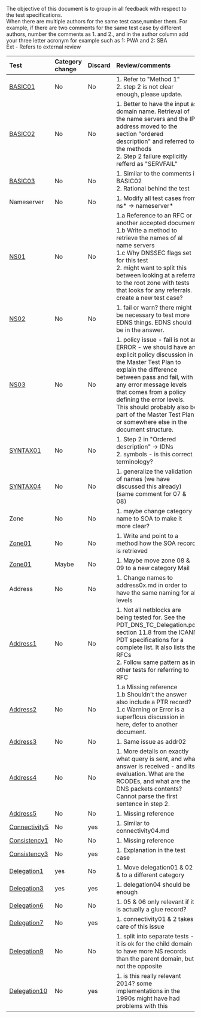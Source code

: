 The objective of this document is to group in all feedback with respect to
the test specifications.<br/>
When there are multiple authors for the same test case,number them. For
example, if there are two comments for the same test case by different
authors, number the comments as 1. and 2., and in the author column add your
three letter acronym  for example such as 1: PWA and 2: SBA <br/>
Ext - Refers to external review <br/>

| Test   | Category change | Discard | Review/comments                  | Author   |
|:-------|:---------|:--------|:----------------------------------------|:---------|
| [BASIC01](Basic-TP/basic01.md) |   No     |   No    | 1. Refer to "Method 1" <br/> 2. step 2 is not clear enough, please update. | 1. SBA <br/> 2. Ext |
| [BASIC02](Basic-TP/basic02.md) | No | No | 1. Better to have the input as domain name. Retrieval of the name servers and the IP address moved to the section "ordered description" and referred to the methods <br/> 2. Step 2 failure explicitly refferd as "SERVFAIL"  | 1. SBA <br/> 2. Ext | 
| [BASIC03](Basic-TP/basic03.md) | No | No | 1. Similar to the comments in BASIC02 <br/> 2. Rational behind the test  | 1. SBA <br/> 2. Ext |    
| Nameserver | No | No | 1. Modify all test cases from ns* -> nameserver*  | 1. SBA |
| [NS01](Nameserver-TP/ns01.md) | No | No | 1.a Reference to an RFC or another accepted document <br/> 1.b Write a method to retrieve the names of al name servers <br/> 1.c Why DNSSEC flags set for this test <br/> 2.  might want to split this between looking at a referral to the root zone with tests that looks for any referrals. create a new test case? | 1. SBA <br/> 2. Ext |
| [NS02](Nameserver-TP/ns02.md) | No | No | 1. fail or warn? there might be necessary to test more EDNS things. EDNS should be in the answer. | 1. Ext |
| [NS03](Nameserver-TP/ns03.md) | No | No | 1.  policy issue - fail is not an ERROR - we should have an explicit policy discussion in the Master Test Plan to explain the difference between pass and fail, with any error message levels that comes from a policy defining the error levels. This should probably also be part of the Master Test Plan or somewhere else in the document structure. | 1. Ext |
| [SYNTAX01](Syntax-TP/syntax01.md) | No | No | 1. Step 2 in "Ordered description" -> IDNs <br/> 2. symbols - is this correct terminology? | 1. SBA <br/> 2. Ext |
| [SYNTAX04](Syntax-TP/syntax04.md) | No | No | 1. generalize the validation of names (we have discussed this already) (same comment for 07 & 08)| 1. Ext |
| Zone | No | No | 1. maybe change category name to SOA to make it more clear?| 1. Ext |
| [Zone01](Zone-TP/zone01.md) | No | No | 1. Write and point to a method how the SOA record is retrieved| 1. SBA |
| [Zone01](Zone-TP/zone08.md) | Maybe | No | 1. Maybe move zone 08 & 09 to a new category Mail| 1. SBA |
| Address | No | No | 1. Change names to address0x.md in order to have the same naming for all levels| 1.PWA |
| [Address1](Address-TP/addr01.md) | No | No | 1. Not all netblocks are being tested for. See the PDT_DNS_TC_Delegation.pdf section 11.8 from the ICANN PDT specifications for a complete list. It also lists the RFCs <br/> 2. Follow same pattern as in other tests for referring to RFC | 1.PWA <br/> 2. SBA |
| [Address2](Address-TP/addr02.md) | No | No | 1.a Missing reference <br/> 1.b Shouldn't the answer also include a PTR record? <br/> 1.c Warning or Error is a superflous discussion in here, defer to another document. | 1.PWA |
| [Address3](Address-TP/addr03.md) | No | No | 1. Same issue as addr02 | 1.PWA |
| [Address4](Address-TP/addr04.md) | No | No | 1. More details on exactly what query is sent, and what answer is received - and its evaluation. What are the RCODEs, and what are the DNS packets contents? Cannot parse the first sentence in step 2. | 1.PWA |
| [Address5](Address-TP/addr05.md) | No | No | 1. Missing reference | 1.PWA |
| [Connectivity5](Connectivity-TP/connectivity05.md) |No | yes | 1. Similar to connectivity04.md | 1.SBA |
| [Consistency1](Consistency-TP/consistency01.md) | No | No | 1. Missing reference | 1.SBA |
| [Consistency3](Consistency-TP/consistency03.md) | No | yes | 1. Explanation in the test case | 1.SBA |
| [Delegation1](Delegation-TP/delegation01.md) | yes | No | 1. Move delegation01 & 02 & to a different category | 1.SBA |
| [Delegation3](Delegation-TP/delegation03.md) | yes | yes | 1. delegation04 should be enough | 1.SBA |
| [Delegation6](Delegation-TP/delegation06.md) | No | No | 1. 05 & 06 only relevant if it is actually a glue record? | 1.Ext |
| [Delegation7](Delegation-TP/delegation07.md) | No | yes | 1. connectivity01 & 2 takes care of this issue | 1.SBA |
| [Delegation9](Delegation-TP/delegation09.md) | No | No | 1. split into separate tests - it is ok for the child domain to have more NS records than the parent domain, but not the opposite | 1.Ext |
| [Delegation10](Delegation-TP/delegation10.md) | No | yes | 1. is this really relevant 2014? some implementations in the 1990s might have had problems with this | 1. Ext |



